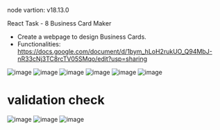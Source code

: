  
 node vartion: v18.13.0
 
 React Task - 8 Business Card Maker
 * Create a webpage to design Business Cards.
 * Functionalities:  https://docs.google.com/document/d/1bym_hLoH2rukUO_Q94MbJ-nR33cNj3TC8rcTV05SMqo/edit?usp=sharing


  ![image](https://user-images.githubusercontent.com/127378016/228157891-dc5d8cb9-9ed1-4663-89b8-b8518b03c719.png)
 ![image](https://user-images.githubusercontent.com/127378016/228157987-2abb2d2f-ae94-4281-8fe8-c2cd38967221.png)
![image](https://user-images.githubusercontent.com/127378016/228158255-daa07392-9953-49e1-becc-d40b36072295.png)
![image](https://user-images.githubusercontent.com/127378016/228158337-0f4b386b-6443-4d9f-ae0a-235f487e49cd.png)
![image](https://user-images.githubusercontent.com/127378016/228159097-718a2062-6bc7-41d6-a8fa-c61b8d5c1534.png)
![image](https://user-images.githubusercontent.com/127378016/228159155-e99fbd1b-ffbb-43e6-9ba5-ca796cdb8866.png)

# validation check
 ![image](https://user-images.githubusercontent.com/127378016/228159571-9ffb9e94-8eee-443c-b1b5-7718651cfb1b.png)
 ![image](https://user-images.githubusercontent.com/127378016/228159787-73b7e7b5-da98-4ce2-a424-841b0473d34a.png)
![image](https://user-images.githubusercontent.com/127378016/228160322-3d95cf45-166a-40f7-9f1b-1bce95baa975.png)
